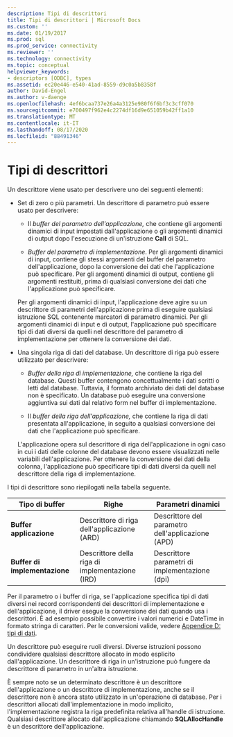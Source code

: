 ```yaml
---
description: Tipi di descrittori
title: Tipi di descrittori | Microsoft Docs
ms.custom: ''
ms.date: 01/19/2017
ms.prod: sql
ms.prod_service: connectivity
ms.reviewer: ''
ms.technology: connectivity
ms.topic: conceptual
helpviewer_keywords:
- descriptors [ODBC], types
ms.assetid: ec20e446-e540-41ad-8559-d9c0a5b8358f
author: David-Engel
ms.author: v-daenge
ms.openlocfilehash: 4ef6bcaa737e26a4a3125e980f6f6bf3c3cff070
ms.sourcegitcommit: e700497f962e4c2274df16d9e651059b42ff1a10
ms.translationtype: MT
ms.contentlocale: it-IT
ms.lasthandoff: 08/17/2020
ms.locfileid: "88491346"
---
```

# <a name="types-of-descriptors"></a>Tipi di descrittori
Un descrittore viene usato per descrivere uno dei seguenti elementi:  
  
-   Set di zero o più parametri. Un descrittore di parametro può essere usato per descrivere:  
  
    -   Il *buffer del parametro dell'applicazione,* che contiene gli argomenti dinamici di input impostati dall'applicazione o gli argomenti dinamici di output dopo l'esecuzione di un'istruzione **Call** di SQL.  
  
    -   *Buffer del parametro di implementazione*. Per gli argomenti dinamici di input, contiene gli stessi argomenti del buffer del parametro dell'applicazione, dopo la conversione dei dati che l'applicazione può specificare. Per gli argomenti dinamici di output, contiene gli argomenti restituiti, prima di qualsiasi conversione dei dati che l'applicazione può specificare.  
  
     Per gli argomenti dinamici di input, l'applicazione deve agire su un descrittore di parametri dell'applicazione prima di eseguire qualsiasi istruzione SQL contenente marcatori di parametro dinamici. Per gli argomenti dinamici di input e di output, l'applicazione può specificare tipi di dati diversi da quelli nel descrittore del parametro di implementazione per ottenere la conversione dei dati.  
  
-   Una singola riga di dati del database. Un descrittore di riga può essere utilizzato per descrivere:  
  
    -   *Buffer della riga di implementazione,* che contiene la riga del database. Questi buffer contengono concettualmente i dati scritti o letti dal database. Tuttavia, il formato archiviato dei dati del database non è specificato. Un database può eseguire una conversione aggiuntiva sui dati dal relativo form nel buffer di implementazione.  
  
    -   Il *buffer della riga dell'applicazione,* che contiene la riga di dati presentata all'applicazione, in seguito a qualsiasi conversione dei dati che l'applicazione può specificare.  
  
     L'applicazione opera sul descrittore di riga dell'applicazione in ogni caso in cui i dati delle colonne del database devono essere visualizzati nelle variabili dell'applicazione. Per ottenere la conversione dei dati della colonna, l'applicazione può specificare tipi di dati diversi da quelli nel descrittore della riga di implementazione.  
  
 I tipi di descrittore sono riepilogati nella tabella seguente.  
  
|Tipo di buffer|Righe|Parametri dinamici|  
|-----------------|----------|------------------------|  
|**Buffer applicazione**|Descrittore di riga dell'applicazione (ARD)|Descrittore del parametro dell'applicazione (APD)|  
|**Buffer di implementazione**|Descrittore della riga di implementazione (IRD)|Descrittore parametri di implementazione (dpi)|  
  
 Per il parametro o i buffer di riga, se l'applicazione specifica tipi di dati diversi nei record corrispondenti dei descrittori di implementazione e dell'applicazione, il driver esegue la conversione dei dati quando usa i descrittori. È ad esempio possibile convertire i valori numerici e DateTime in formato stringa di caratteri. Per le conversioni valide, vedere [Appendice D: tipi di dati](../../../odbc/reference/appendixes/appendix-d-data-types.md).  
  
 Un descrittore può eseguire ruoli diversi. Diverse istruzioni possono condividere qualsiasi descrittore allocato in modo esplicito dall'applicazione. Un descrittore di riga in un'istruzione può fungere da descrittore di parametro in un'altra istruzione.  
  
 È sempre noto se un determinato descrittore è un descrittore dell'applicazione o un descrittore di implementazione, anche se il descrittore non è ancora stato utilizzato in un'operazione di database. Per i descrittori allocati dall'implementazione in modo implicito, l'implementazione registra la riga predefinita relativa all'handle di istruzione. Qualsiasi descrittore allocato dall'applicazione chiamando **SQLAllocHandle** è un descrittore dell'applicazione.
